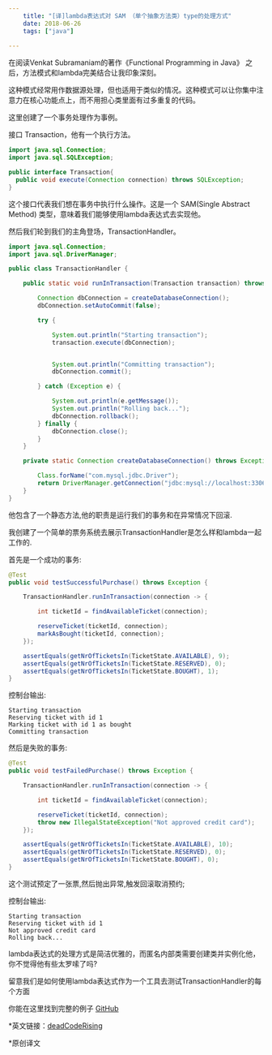 ```yaml
---
    title: "[译]lambda表达式对 SAM （单个抽象方法类）type的处理方式"
    date: 2018-06-26 
    tags: ["java"]
    
---
```


在阅读Venkat Subramaniam的著作《Functional Programming in Java》 之后，方法模式和lambda完美结合让我印象深刻。

这种模式经常用作数据源处理，但也适用于类似的情况。这种模式可以让你集中注意力在核心功能点上，而不用担心类里面有过多重复的代码。

这里创建了一个事务处理作为事例。

接口 Transaction，他有一个执行方法。

```java
import java.sql.Connection;
import java.sql.SQLException;

public interface Transaction{
  public void execute(Connection connection) throws SQLException;
}
```
这个接口代表我们想在事务中执行什么操作。这是一个 SAM(Single Abstract Method) 类型，意味着我们能够使用lambda表达式去实现他。

然后我们轮到我们的主角登场，TransactionHandler。

```java
import java.sql.Connection;  
import java.sql.DriverManager;

public class TransactionHandler {

    public static void runInTransaction(Transaction transaction) throws Exception {

        Connection dbConnection = createDatabaseConnection();
        dbConnection.setAutoCommit(false);

        try {

            System.out.println("Starting transaction");
            transaction.execute(dbConnection);


            System.out.println("Committing transaction");
            dbConnection.commit();

        } catch (Exception e) {

            System.out.println(e.getMessage());
            System.out.println("Rolling back...");
            dbConnection.rollback();
        } finally {
            dbConnection.close();
        }
    }

    private static Connection createDatabaseConnection() throws Exception {

        Class.forName("com.mysql.jdbc.Driver");
        return DriverManager.getConnection("jdbc:mysql://localhost:3306/ticket_system", "user", "password");
    }
}
```
 他包含了一个静态方法,他的职责是运行我们的事务和在异常情况下回滚.

 我创建了一个简单的票务系统去展示TransactionHandler是怎么样和lambda一起工作的.

首先是一个成功的事务:

```java
@Test
public void testSuccessfulPurchase() throws Exception {

    TransactionHandler.runInTransaction(connection -> {

        int ticketId = findAvailableTicket(connection);

        reserveTicket(ticketId, connection);
        markAsBought(ticketId, connection);
    });

    assertEquals(getNrOfTicketsIn(TicketState.AVAILABLE), 9);
    assertEquals(getNrOfTicketsIn(TicketState.RESERVED), 0);
    assertEquals(getNrOfTicketsIn(TicketState.BOUGHT), 1);
}
```
控制台输出:

    Starting transaction  
    Reserving ticket with id 1  
    Marking ticket with id 1 as bought  
    Committing transaction  
    
然后是失败的事务:

```java
@Test
public void testFailedPurchase() throws Exception {

    TransactionHandler.runInTransaction(connection -> {

        int ticketId = findAvailableTicket(connection);

        reserveTicket(ticketId, connection);
        throw new IllegalStateException("Not approved credit card");
    });

    assertEquals(getNrOfTicketsIn(TicketState.AVAILABLE), 10);
    assertEquals(getNrOfTicketsIn(TicketState.RESERVED), 0);
    assertEquals(getNrOfTicketsIn(TicketState.BOUGHT), 0);
}
```
这个测试预定了一张票,然后抛出异常,触发回滚取消预约;

控制台输出:

    Starting transaction  
    Reserving ticket with id 1  
    Not approved credit card  
    Rolling back...  
    
lambda表达式的处理方式是简洁优雅的，而匿名内部类需要创建类并实例化他，你不觉得他有些太罗嗦了吗?

留意我们是如何使用lambda表达式作为一个工具去测试TransactionHandler的每个方面

你能在这里找到完整的例子 [GitHub](https://github.com/mariushe/exercise/tree/master/transactions)

*英文链接：[deadCodeRising](http://www.deadcoderising.com/transactions-using-execute-around-method-in-java-8/)

*原创译文

